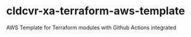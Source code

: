 # cldcvr-xa-terraform-aws-template
AWS Template for Terraform modules with Github Actions integrated

